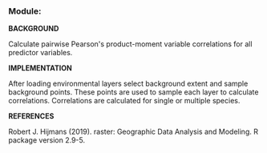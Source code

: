 ### **Module:**

**BACKGROUND**

Calculate pairwise Pearson's product-moment variable correlations for all predictor variables. 

**IMPLEMENTATION**

After loading environmental layers select background extent and sample background points. These points are used to sample each layer to calculate correlations. Correlations are calculated for single or multiple species.

**REFERENCES**

Robert J. Hijmans (2019). raster: Geographic Data Analysis and Modeling. R package version 2.9-5.
